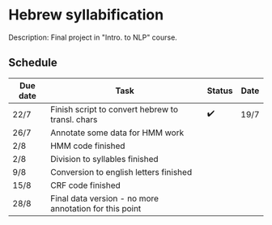 # Hebrew syllabification
Description: Final project in "Intro. to NLP" course.

## Schedule
<!--- :heavy_check_mark: --->
| Due date | Task | Status | Date | 
| --- | --- | ---| ---|
| 22/7 | Finish script to convert hebrew to transl. chars | :heavy_check_mark: | 19/7 |
| 26/7 | Annotate some data for HMM work |||
| 2/8 | HMM code finished |||
| 2/8 | Division to syllables finished |||
| 9/8 | Conversion to english letters finished |||
| 15/8 | CRF code finished |||
| 28/8 | Final data version - no more annotation for this point |||
